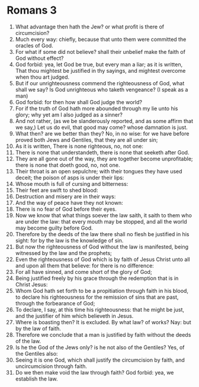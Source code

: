 ﻿# Romans  3
1. What advantage then hath the Jew? or what profit is there of circumcision? 
2. Much every way: chiefly, because that unto them were committed the oracles of God. 
3. For what if some did not believe? shall their unbelief make the faith of God without effect? 
4. God forbid: yea, let God be true, but every man a liar; as it is written, That thou mightest be justified in thy sayings, and mightest overcome when thou art judged. 
5. But if our unrighteousness commend the righteousness of God, what shall we say? Is God unrighteous who taketh vengeance? (I speak as a man) 
6. God forbid: for then how shall God judge the world? 
7. For if the truth of God hath more abounded through my lie unto his glory; why yet am I also judged as a sinner? 
8. And not rather, (as we be slanderously reported, and as some affirm that we say,) Let us do evil, that good may come? whose damnation is just. 
9. What then? are we better than they? No, in no wise: for we have before proved both Jews and Gentiles, that they are all under sin; 
10. As it is written, There is none righteous, no, not one: 
11. There is none that understandeth, there is none that seeketh after God. 
12. They are all gone out of the way, they are together become unprofitable; there is none that doeth good, no, not one. 
13. Their throat is an open sepulchre; with their tongues they have used deceit; the poison of asps is under their lips: 
14. Whose mouth is full of cursing and bitterness: 
15. Their feet are swift to shed blood: 
16. Destruction and misery are in their ways: 
17. And the way of peace have they not known: 
18. There is no fear of God before their eyes. 
19. Now we know that what things soever the law saith, it saith to them who are under the law: that every mouth may be stopped, and all the world may become guilty before God. 
20. Therefore by the deeds of the law there shall no flesh be justified in his sight: for by the law is the knowledge of sin. 
21. But now the righteousness of God without the law is manifested, being witnessed by the law and the prophets; 
22. Even the righteousness of God which is by faith of Jesus Christ unto all and upon all them that believe: for there is no difference: 
23. For all have sinned, and come short of the glory of God; 
24. Being justified freely by his grace through the redemption that is in Christ Jesus: 
25. Whom God hath set forth to be a propitiation through faith in his blood, to declare his righteousness for the remission of sins that are past, through the forbearance of God; 
26. To declare, I say, at this time his righteousness: that he might be just, and the justifier of him which believeth in Jesus. 
27. Where is boasting then? It is excluded. By what law? of works? Nay: but by the law of faith. 
28. Therefore we conclude that a man is justified by faith without the deeds of the law. 
29. Is he the God of the Jews only? is he not also of the Gentiles? Yes, of the Gentiles also: 
30. Seeing it is one God, which shall justify the circumcision by faith, and uncircumcision through faith. 
31. Do we then make void the law through faith? God forbid: yea, we establish the law. 
